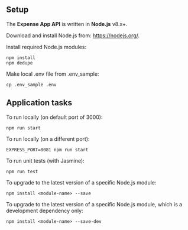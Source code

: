## Setup

The **Expense App API** is written in **Node.js** v8.x+.

Download and install Node.js from: https://nodejs.org/.

Install required Node.js modules:

```
npm install
npm dedupe
```

Make local .env file from .env_sample:

```
cp .env_sample .env
```

## Application tasks

To run locally (on default port of 3000):

```
npm run start
```

To run locally (on a different port):

```
EXPRESS_PORT=8081 npm run start
```

To run unit tests (with Jasmine):

```
npm run test
```

To upgrade to the latest version of a specific Node.js module:

```
npm install <module-name> --save
```

To upgrade to the latest version of a specific Node.js module, which is a development dependency only:

```
npm install <module-name> --save-dev
```
